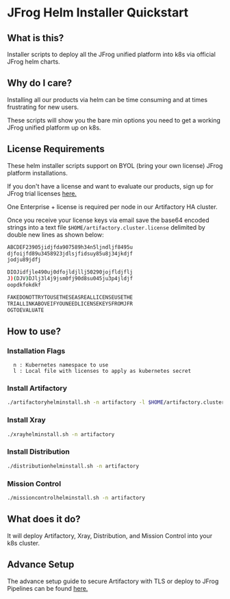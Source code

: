 # JFrog Helm Installer Quickstart

## What is this?

Installer scripts to deploy all the JFrog unified platform into k8s via official JFrog helm charts.

## Why do I care?

Installing all our products via helm can be time consuming and at times frustrating for new users.

These scripts will show you the bare min options you need to get a working JFrog unified platform up on k8s.

## License Requirements

These helm installer scripts support on BYOL (bring your own license) JFrog platform installations.

If you don't have a license and want to evaluate our products, sign up for JFrog trial licenses [here.](https://jfrog.com/platform/free-trial/)

One Enterprise + license is required per node in our Artifactory HA cluster.

Once you receive your license keys via email save the base64 encoded strings into a text file `$HOME/artifactory.cluster.license` delimited by double new lines as shown below:

````bash
ABCDEF23905jidjfda907589h34n5ljndljf8495u
djfoijfd89u3458923jdlsjfidsuy85u8j34jkdjf
jodju89jdfj

DIOJidfjle490uj0dfojldjllj50290jojfldjflj
J)(DJV)DJlj3l4j9jsm0fj90d8su045ju3p4jldjf
oopdkfokdkf

FAKEDONOTTRYTOUSETHESEASREALLICENSEUSETHE
TRIALLINKABOVEIFYOUNEEDLICENSEKEYSFROMJFR
OGTOEVALUATE
````

## How to use?

### Installation Flags

````text
  n : Kubernetes namespace to use
  l : Local file with licenses to apply as kubernetes secret
````

### Install Artifactory

````bash
./artifactoryhelminstall.sh -n artifactory -l $HOME/artifactory.cluster.license 
````

### Install Xray
````bash
./xrayhelminstall.sh -n artifactory
````

### Install Distribution
````bash
./distributionhelminstall.sh -n artifactory
````

### Mission Control
````bash
./missioncontrolhelminstall.sh -n artifactory
````


## What does it do?

It will deploy Artifactory, Xray, Distribution, and Mission Control into your k8s cluster.

## Advance Setup

The advance setup guide to secure Artifactory with TLS or deploy to JFrog Pipelines can be found [here.](ADVANCE_SETUP.md)